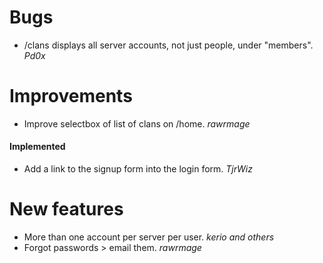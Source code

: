 # Bugs

* /clans displays all server accounts, not just people, under "members". *Pd0x*

# Improvements

* Improve selectbox of list of clans on /home. *rawrmage*

#### Implemented

* Add a link to the signup form into the login form. *TjrWiz*

# New features

* More than one account per server per user. *kerio and others*
* Forgot passwords > email them. *rawrmage*
